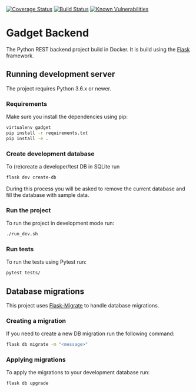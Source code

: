 [![Coverage Status](https://coveralls.io/repos/github/wvankuipers/gadget-backend/badge.svg)](https://coveralls.io/github/wvankuipers/gadget-backend)
[![Build Status](https://travis-ci.org/wvankuipers/gadget-backend.svg?branch=master)](https://travis-ci.org/wvankuipers/gadget-backend)
[![Known Vulnerabilities](https://snyk.io/test/github/wvankuipers/gadget-backend/badge.svg)](https://snyk.io/test/github/wvankuipers/gadget-backend)

# Gadget Backend

The Python REST backend project build in Docker.
It is build using the [Flask](https://palletsprojects.com/p/flask/) framework.


## Running development server

The project requires Python 3.6.x or newer.

### Requirements

Make sure you install the dependencies using pip:

```bash
virtualenv gadget
pip install -r requirements.txt
pip install -e .
```

### Create development database

To (re)create a developer/test DB in SQLite run

```bash
flask dev create-db
```

During this process you will be asked to remove the current database and fill the database with sample data.

### Run the project

To run the project in development mode run:

```bash
./run_dev.sh
```

### Run tests

To run the tests using Pytest run:

```bash
pytest tests/
```

## Database migrations

This project uses [Flask-Migrate](https://flask-migrate.readthedocs.io/en/latest/) to handle database migrations.


### Creating a migration

If you need to create a new DB migration run the following command:

```bash
flask db migrate -m "<message>"
```

### Applying migrations

To apply the migrations to your development database run:

```bash
flask db upgrade
```
